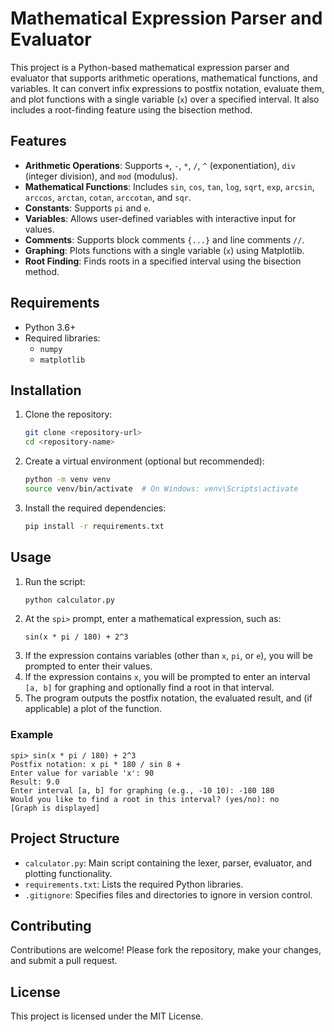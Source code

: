 # Mathematical Expression Parser and Evaluator

This project is a Python-based mathematical expression parser and evaluator that supports arithmetic operations, mathematical functions, and variables. It can convert infix expressions to postfix notation, evaluate them, and plot functions with a single variable (`x`) over a specified interval. It also includes a root-finding feature using the bisection method.

## Features
- **Arithmetic Operations**: Supports `+`, `-`, `*`, `/`, `^` (exponentiation), `div` (integer division), and `mod` (modulus).
- **Mathematical Functions**: Includes `sin`, `cos`, `tan`, `log`, `sqrt`, `exp`, `arcsin`, `arccos`, `arctan`, `cotan`, `arccotan`, and `sqr`.
- **Constants**: Supports `pi` and `e`.
- **Variables**: Allows user-defined variables with interactive input for values.
- **Comments**: Supports block comments `{...}` and line comments `//`.
- **Graphing**: Plots functions with a single variable (`x`) using Matplotlib.
- **Root Finding**: Finds roots in a specified interval using the bisection method.

## Requirements
- Python 3.6+
- Required libraries:
  - `numpy`
  - `matplotlib`

## Installation
1. Clone the repository:
   ```bash
   git clone <repository-url>
   cd <repository-name>
   ```
2. Create a virtual environment (optional but recommended):
   ```bash
   python -m venv venv
   source venv/bin/activate  # On Windows: venv\Scripts\activate
   ```
3. Install the required dependencies:
   ```bash
   pip install -r requirements.txt
   ```

## Usage
1. Run the script:
   ```bash
   python calculator.py
   ```
2. At the `spi>` prompt, enter a mathematical expression, such as:
   ```
   sin(x * pi / 180) + 2^3
   ```
3. If the expression contains variables (other than `x`, `pi`, or `e`), you will be prompted to enter their values.
4. If the expression contains `x`, you will be prompted to enter an interval `[a, b]` for graphing and optionally find a root in that interval.
5. The program outputs the postfix notation, the evaluated result, and (if applicable) a plot of the function.

### Example
```
spi> sin(x * pi / 180) + 2^3
Postfix notation: x pi * 180 / sin 8 +
Enter value for variable 'x': 90
Result: 9.0
Enter interval [a, b] for graphing (e.g., -10 10): -180 180
Would you like to find a root in this interval? (yes/no): no
[Graph is displayed]
```

## Project Structure
- `calculator.py`: Main script containing the lexer, parser, evaluator, and plotting functionality.
- `requirements.txt`: Lists the required Python libraries.
- `.gitignore`: Specifies files and directories to ignore in version control.

## Contributing
Contributions are welcome! Please fork the repository, make your changes, and submit a pull request.

## License
This project is licensed under the MIT License.
